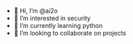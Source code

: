 - 👋 Hi, I’m @ai2o
- 👀 I’m interested in security
- 🌱 I’m currently learning python
- 💞️ I’m looking to collaborate on projects

